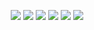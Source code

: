 
<p>
<div align="center">
  <img src="https://img.shields.io/badge/-HTML-c58545?style=for-the-badge&logo=html5&logoColor=c58545&labelColor=%23e3e4e6">
  <img src="https://img.shields.io/badge/-CSS-d1a01f?style=for-the-badge&logo=css3&logoColor=d1a01f&labelColor=%23e3e4e6">
  <img src="https://img.shields.io/badge/-Python-3777ab?style=for-the-badge&logo=python&logoColor=3777ab&labelColor=%23e3e4e6">
  <img src="https://img.shields.io/badge/-C-%231e6dd4?style=for-the-badge&logo=C&logoColor=%231e6dd4&labelColor=%23e3e4e6">
  <img src="https://img.shields.io/badge/-PHP-%23777bb4?style=for-the-badge&logo=PHP&logoColor=%23777bb4&labelColor=%23e3e4e6">
  <img src="https://img.shields.io/badge/-Laravel-%23ff2d20?style=for-the-badge&logo=laravel&logoColor=%23ff2d20&labelColor=%23e3e4e6">
</div>
</p>

